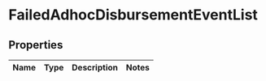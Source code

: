 
# FailedAdhocDisbursementEventList

## Properties
Name | Type | Description | Notes
------------ | ------------- | ------------- | -------------



